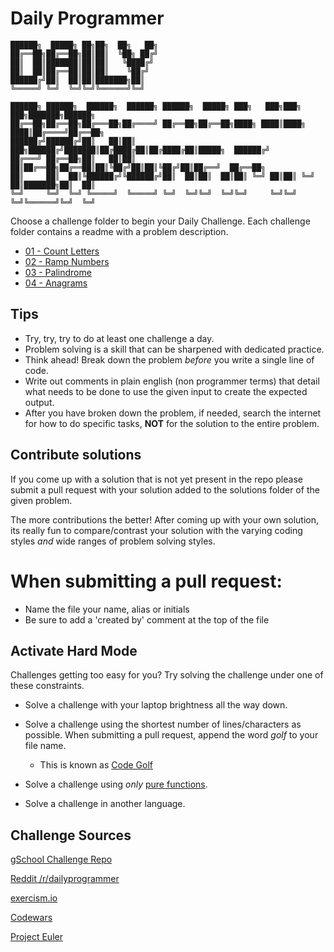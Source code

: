 # Daily Programmer

```
██████╗  █████╗ ██╗██╗  ██╗   ██╗                                                       
██╔══██╗██╔══██╗██║██║  ╚██╗ ██╔╝                                                       
██║  ██║███████║██║██║   ╚████╔╝                                                        
██║  ██║██╔══██║██║██║    ╚██╔╝                                                         
██████╔╝██║  ██║██║███████╗██║                                                          
╚═════╝ ╚═╝  ╚═╝╚═╝╚══════╝╚═╝                                                          

██████╗ ██████╗  ██████╗  ██████╗ ██████╗  █████╗ ███╗   ███╗███╗   ███╗███████╗██████╗
██╔══██╗██╔══██╗██╔═══██╗██╔════╝ ██╔══██╗██╔══██╗████╗ ████║████╗ ████║██╔════╝██╔══██╗
██████╔╝██████╔╝██║   ██║██║  ███╗██████╔╝███████║██╔████╔██║██╔████╔██║█████╗  ██████╔╝
██╔═══╝ ██╔══██╗██║   ██║██║   ██║██╔══██╗██╔══██║██║╚██╔╝██║██║╚██╔╝██║██╔══╝  ██╔══██╗
██║     ██║  ██║╚██████╔╝╚██████╔╝██║  ██║██║  ██║██║ ╚═╝ ██║██║ ╚═╝ ██║███████╗██║  ██║
╚═╝     ╚═╝  ╚═╝ ╚═════╝  ╚═════╝ ╚═╝  ╚═╝╚═╝  ╚═╝╚═╝     ╚═╝╚═╝     ╚═╝╚══════╝╚═╝  ╚═╝
```

Choose a challenge folder to begin your Daily Challenge.
Each challenge folder contains a readme with a problem description.

* [01 - Count Letters](01_countLetters)
* [02 - Ramp Numbers](02_rampNumbers)
* [03 - Palindrome](03_palindrome)
* [04 - Anagrams](04_anagrams)

## Tips

 * Try, try, try to do at least one challenge a day.
 * Problem solving is a skill that can be sharpened with dedicated practice.
 * Think ahead! Break down the problem _before_ you write a single line of code.
 * Write out comments in plain english (non programmer terms) that detail what needs to be done to use the given input to create the expected output.
 * After you have broken down the problem, if needed, search the internet for how to do specific tasks, __NOT__ for the solution to the entire problem.

## Contribute solutions

If you come up with a solution that is not yet present in the repo please submit a pull request with your solution added to the solutions folder of the given problem.

The more contributions the better! After coming up with your own solution, its really fun to compare/contrast your solution with the varying coding styles _and_  wide ranges of problem solving styles.

# When submitting a pull request:
* Name the file your name, alias or initials
* Be sure to add a 'created by' comment at the top of the file

## Activate Hard Mode

Challenges getting too easy for you? Try solving the challenge under one of these constraints.


* Solve a challenge with your laptop brightness all the way down.

* Solve a challenge using the shortest number of lines/characters as possible. When submitting a pull request, append the word _golf_ to your file name.
  * This is known as [Code Golf](https://en.wikipedia.org/wiki/Code_golf)


* Solve a challenge using _only_ [pure functions](https://en.wikipedia.org/wiki/Pure_function).


* Solve a challenge in another language.

## Challenge Sources

[gSchool Challenge Repo](https://github.com/gSchool/challenges/tree/master/Programming)

[Reddit /r/dailyprogrammer](https://www.reddit.com/r/dailyprogrammer/)

[exercism.io](http://exercism.io/languages/javascript)

[Codewars](http://www.codewars.com/)

[Project Euler](https://projecteuler.net/archives)
